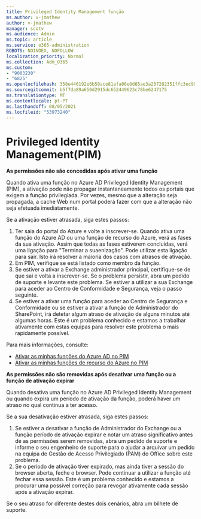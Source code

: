 ```yaml
---
title: Privileged Identity Management função
ms.author: v-jmathew
author: v-jmathew
manager: scotv
ms.audience: Admin
ms.topic: article
ms.service: o365-administration
ROBOTS: NOINDEX, NOFOLLOW
localization_priority: Normal
ms.collection: Adm_O365
ms.custom:
- "9003230"
- "6825"
ms.openlocfilehash: 358e446192e6b58ace81afa06e0d65ae3a207282351ffc3ec9975a24779951fb
ms.sourcegitcommit: b5f7da89a650d2915dc652449623c78be6247175
ms.translationtype: MT
ms.contentlocale: pt-PT
ms.lasthandoff: 08/05/2021
ms.locfileid: "53973240"
---
```

# <a name="privileged-identity-managementpim-role"></a>Privileged Identity Management(PIM)

**As permissões não são concedidas após ativar uma função**

Quando ativa uma função no Azure AD Privileged Identity Management (PIM), a ativação pode não propagar instantaneamente todos os portais que exigem a função privilegiada. Por vezes, mesmo que a alteração seja propagada, a cache Web num portal poderá fazer com que a alteração não seja efetuada imediatamente.

Se a ativação estiver atrasada, siga estes passos:

1. Ter saia do portal do Azure e volte a inscrever-se. Quando ativa uma função do Azure AD ou uma função de recurso do Azure, verá as fases da sua ativação. Assim que todas as fases estiverem concluídas, verá uma ligação para "Terminar a suaenização". Pode utilizar esta ligação para sair. Isto irá resolver a maioria dos casos com atrasos de ativação.
2. Em PIM, verifique se está listado como membro da função.
3. Se estiver a ativar a Exchange administrador principal, certifique-se de que sai e volta a inscrever-se. Se o problema persistir, abra um pedido de suporte e levante este problema. Se estiver a utilizar a sua Exchange para aceder ao Centro de Conformidade e Segurança, veja o passo seguinte.
4. Se estiver a ativar uma função para aceder ao Centro de Segurança e Conformidade ou se estiver a ativar a função de Administrador do SharePoint, irá detetar algum atraso de ativação de alguns minutos até algumas horas. Este é um problema conhecido e estamos a trabalhar ativamente com estas equipas para resolver este problema o mais rapidamente possível.

Para mais informações, consulte:

- [Ativar as minhas funções do Azure AD no PIM](https://docs.microsoft.com/azure/active-directory/privileged-identity-management/pim-how-to-activate-role?WT.mc_id=Portal-Microsoft_Azure_Support "https://docs.microsoft.com/azure/active-directory/privileged-identity-management/pim-how-to-activate-role?wt.mc_id=portal-microsoft_azure_support")
- [Ativar as minhas funções de recurso do Azure no PIM](https://docs.microsoft.com/azure/active-directory/privileged-identity-management/pim-resource-roles-activate-your-roles?WT.mc_id=Portal-Microsoft_Azure_Support "https://docs.microsoft.com/azure/active-directory/privileged-identity-management/pim-resource-roles-activate-your-roles?wt.mc_id=portal-microsoft_azure_support")

**As permissões não são removidas após desativar uma função ou a função de ativação expirar**

Quando desativa uma função no Azure AD Privileged Identity Management ou quando expira um período de ativação da função, poderá haver um atraso no qual continua a ter acesso.

Se a sua desativação estiver atrasada, siga estes passos:

1. Se estiver a desativar a função de Administrador do Exchange ou a função período de ativação expirar e notar um atraso significativo antes de as permissões serem removidas, abra um pedido de suporte e informe o seu engenheiro de suporte para o ajudar a arquivar um pedido na equipa de Gestão de Acesso Privilegiado (PAM) do Office sobre este problema.
2. Se o período de ativação tiver expirado, mas ainda tiver a sessão do browser aberta, feche o browser. Pode continuar a utilizar a função até fechar essa sessão. Este é um problema conhecido e estamos a procurar uma possível correção para revogar ativamente cada sessão após a ativação expirar.

Se o seu atraso for diferente destes dois cenários, abra um bilhete de suporte.
